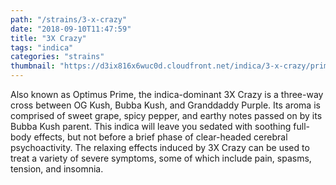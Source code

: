 ```yaml
---
path: "/strains/3-x-crazy"
date: "2018-09-10T11:47:59"
title: "3X Crazy"
tags: "indica"
categories: "strains"
thumbnail: "https://d3ix816x6wuc0d.cloudfront.net/indica/3-x-crazy/primary?width=480"
---
```

Also known as Optimus Prime, the indica-dominant 3X Crazy is a three-way cross between OG Kush, Bubba Kush, and Granddaddy Purple. Its aroma is comprised of sweet grape, spicy pepper, and earthy notes passed on by its Bubba Kush parent. This indica will leave you sedated with soothing full-body effects, but not before a brief phase of clear-headed cerebral psychoactivity. The relaxing effects induced by 3X Crazy can be used to treat a variety of severe symptoms, some of which include pain, spasms, tension, and insomnia. 